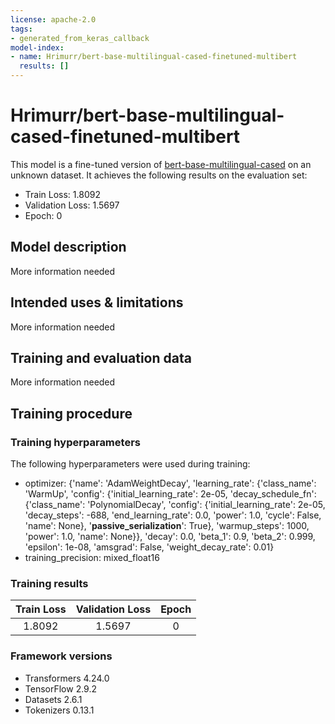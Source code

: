 ```yaml
---
license: apache-2.0
tags:
- generated_from_keras_callback
model-index:
- name: Hrimurr/bert-base-multilingual-cased-finetuned-multibert
  results: []
---
```


<!-- This model card has been generated automatically according to the information Keras had access to. You should
probably proofread and complete it, then remove this comment. -->

# Hrimurr/bert-base-multilingual-cased-finetuned-multibert

This model is a fine-tuned version of [bert-base-multilingual-cased](https://huggingface.co/bert-base-multilingual-cased) on an unknown dataset.
It achieves the following results on the evaluation set:
- Train Loss: 1.8092
- Validation Loss: 1.5697
- Epoch: 0

## Model description

More information needed

## Intended uses & limitations

More information needed

## Training and evaluation data

More information needed

## Training procedure

### Training hyperparameters

The following hyperparameters were used during training:
- optimizer: {'name': 'AdamWeightDecay', 'learning_rate': {'class_name': 'WarmUp', 'config': {'initial_learning_rate': 2e-05, 'decay_schedule_fn': {'class_name': 'PolynomialDecay', 'config': {'initial_learning_rate': 2e-05, 'decay_steps': -688, 'end_learning_rate': 0.0, 'power': 1.0, 'cycle': False, 'name': None}, '__passive_serialization__': True}, 'warmup_steps': 1000, 'power': 1.0, 'name': None}}, 'decay': 0.0, 'beta_1': 0.9, 'beta_2': 0.999, 'epsilon': 1e-08, 'amsgrad': False, 'weight_decay_rate': 0.01}
- training_precision: mixed_float16

### Training results

| Train Loss | Validation Loss | Epoch |
|:----------:|:---------------:|:-----:|
| 1.8092     | 1.5697          | 0     |


### Framework versions

- Transformers 4.24.0
- TensorFlow 2.9.2
- Datasets 2.6.1
- Tokenizers 0.13.1
